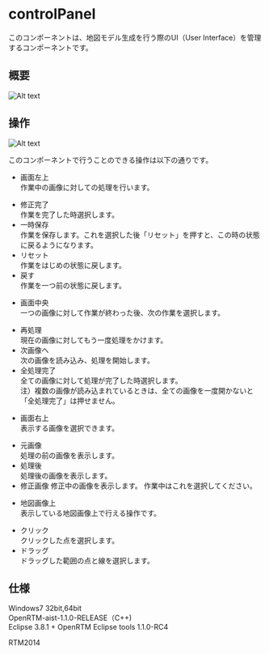 controlPanel
============
このコンポーネントは、地図モデル生成を行う際のUI（User Interface）を管理するコンポーネントです。  


概要
--------
![Alt text]()


操作
--------
![Alt text]()

このコンポーネントで行うことのできる操作は以下の通りです。  
* 画面左上  
作業中の画像に対しての処理を行います。
 - 修正完了  
作業を完了した時選択します。
 - 一時保存  
作業を保存します。これを選択した後「リセット」を押すと、この時の状態に戻るようになります。
 - リセット  
作業をはじめの状態に戻します。
 - 戻す  
作業を一つ前の状態に戻します。    
  
* 画面中央  
一つの画像に対して作業が終わった後、次の作業を選択します。
 - 再処理  
現在の画像に対してもう一度処理をかけます。  
 - 次画像へ  
次の画像を読み込み、処理を開始します。  
 - 全処理完了  
全ての画像に対して処理が完了した時選択します。  
注）複数の画像が読み込まれているときは、全ての画像を一度開かないと「全処理完了」は押せません。

* 画面右上  
表示する画像を選択できます。  
 - 元画像  
処理の前の画像を表示します。
 - 処理後  
処理後の画像を表示します。
 - 修正画像 
修正中の画像を表示します。 
作業中はこれを選択してください。  

* 地図画像上  
表示している地図画像上で行える操作です。  
 - クリック  
クリックした点を選択します。  
 - ドラッグ  
ドラッグした範囲の点と線を選択します。


仕様
--------
Windows7 32bit,64bit  
OpenRTM-aist-1.1.0-RELEASE（C++)  
Eclipse 3.8.1 + OpenRTM Eclipse tools 1.1.0-RC4

RTM2014